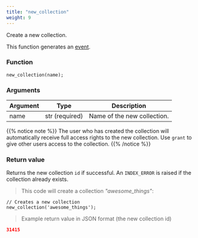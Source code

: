 ```yaml
---
title: "new_collection"
weight: 9
---
```


Create a new collection.

This function generates an [event](../../events).

### Function
`new_collection(name);`

### Arguments
Argument | Type | Description
--------- | ----------- | -----------
name | str (required) | Name of the new collection.

{{% notice note %}}
The user who has created the collection will automatically receive full
access rights to the new collection.
Use `grant` to give other users access to the collection.
{{% /notice %}}

### Return value
Returns the new collection `id` if successful. An `INDEX_ERROR` is raised
if the collection already exists.

> This code will create a collection *"awesome_things"*:

```thingsdb,should_pass,@t
// Creates a new collection
new_collection('awesome_things');
```

> Example return value in JSON format (the new collection id)

```json
31415
```
